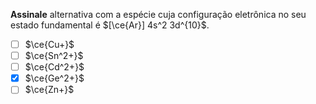 **Assinale** alternativa com a espécie cuja configuração eletrônica no seu estado fundamental é $[\ce{Ar}] 4s^2 3d^{10}$.

- [ ] $\ce{Cu+}$
- [ ] $\ce{Sn^2+}$
- [ ] $\ce{Cd^2+}$
- [x] $\ce{Ge^2+}$
- [ ] $\ce{Zn+}$
